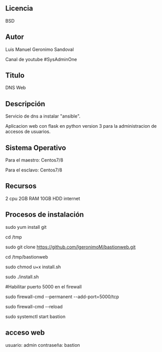 Licencia
-------
BSD

Autor
------------------
Luis Manuel Geronimo Sandoval 

Canal de youtube #SysAdminOne

Titulo
------------------
DNS Web

Descripción
------------------
Servicio de dns a instalar "ansible".

Aplicacion web con flask en python version 3 para la administracion de accesos de usuarios. 

Sistema Operativo
------------------
Para el maestro: Centos7/8 
 
Para el esclavo: Centos7/8

Recursos
------------------
2 cpu
2GB RAM
10GB HDD
internet

Procesos de instalación
------------------
sudo yum install git

cd /tmp

sudo git clone https://github.com/lgeronimoM/bastionweb.git

cd /tmp/bastionweb

sudo chmod u+x install.sh

sudo ./install.sh

#Habilitar puerto 5000 en el firewall

sudo firewall-cmd --permanent --add-port=5000/tcp

sudo firewall-cmd --reload

sudo systemctl start bastion

acceso web
------------------
usuario: admin
contraseña: bastion
